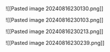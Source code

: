 ![[Pasted image 20240816230130.png]]

![[Pasted image 20240816230103.png]]

![[Pasted image 20240816230213.png]]



![[Pasted image 20240816230239.png]]